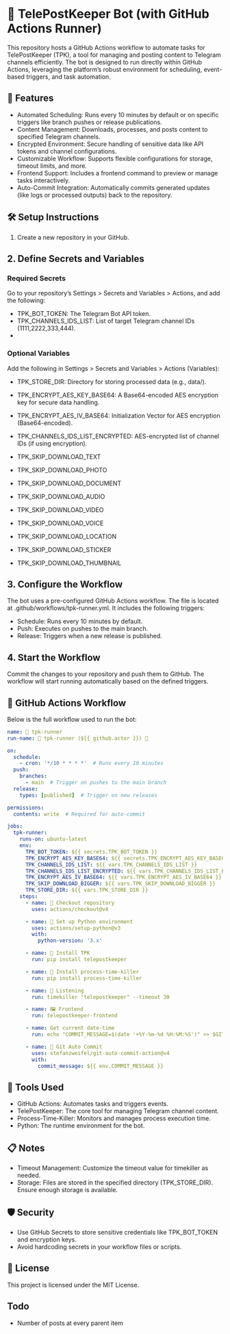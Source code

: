 # 💌  TelePostKeeper Bot (with GitHub Actions Runner)

This repository hosts a GitHub Actions workflow to automate tasks for TelePostKeeper (TPK), a tool for managing and posting content to Telegram channels efficiently. The bot is designed to run directly within GitHub Actions, leveraging the platform’s robust environment for scheduling, event-based triggers, and task automation.


## 🚀 Features

 - Automated Scheduling: Runs every 10 minutes by default or on specific triggers like branch pushes or release publications.
 - Content Management: Downloads, processes, and posts content to specified Telegram channels.
 - Encrypted Environment: Secure handling of sensitive data like API tokens and channel configurations.
 - Customizable Workflow: Supports flexible configurations for storage, timeout limits, and more.
 - Frontend Support: Includes a frontend command to preview or manage tasks interactively.
 - Auto-Commit Integration: Automatically commits generated updates (like logs or processed outputs) back to the repository.


## 🛠️ Setup Instructions

1. Create a new repository in your GitHub.

## 2. Define Secrets and Variables

### Required Secrets

Go to your repository’s Settings > Secrets and Variables > Actions, and add the following:
 - TPK_BOT_TOKEN: The Telegram Bot API token.
 - TPK_CHANNELS_IDS_LIST: List of target Telegram channel IDs (1111,2222,333,444).
 - 
### Optional Variables


Add the following in Settings > Secrets and Variables > Actions (Variables):

 - TPK_STORE_DIR: Directory for storing processed data (e.g., data/).


 - TPK_ENCRYPT_AES_KEY_BASE64: A Base64-encoded AES encryption key for secure data handling.
 - TPK_ENCRYPT_AES_IV_BASE64: Initialization Vector for AES encryption (Base64-encoded).
 - TPK_CHANNELS_IDS_LIST_ENCRYPTED: AES-encrypted list of channel IDs (if using encryption).


 - TPK_SKIP_DOWNLOAD_TEXT
 - TPK_SKIP_DOWNLOAD_PHOTO
 - TPK_SKIP_DOWNLOAD_DOCUMENT
 - TPK_SKIP_DOWNLOAD_AUDIO
 - TPK_SKIP_DOWNLOAD_VIDEO
 - TPK_SKIP_DOWNLOAD_VOICE
 - TPK_SKIP_DOWNLOAD_LOCATION
 - TPK_SKIP_DOWNLOAD_STICKER
 - TPK_SKIP_DOWNLOAD_THUMBNAIL



## 3. Configure the Workflow

The bot uses a pre-configured GitHub Actions workflow. The file is located at .github/workflows/tpk-runner.yml. It includes the following triggers:
 - Schedule: Runs every 10 minutes by default.
 - Push: Executes on pushes to the main branch.
 - Release: Triggers when a new release is published.

## 4. Start the Workflow

Commit the changes to your repository and push them to GitHub. The workflow will start running automatically based on the defined triggers.

## 🔄 GitHub Actions Workflow

Below is the full workflow used to run the bot:


```yaml
name: 💎 tpk-runner
run-name: 🚀 tpk-runner (${{ github.actor }}) 🚀

on:
  schedule:
    - cron: '*/10 * * * *'  # Runs every 10 minutes
  push:
    branches:
      - main  # Trigger on pushes to the main branch
  release:
    types: [published]  # Trigger on new releases

permissions:
  contents: write  # Required for auto-commit

jobs:
  tpk-runner:
    runs-on: ubuntu-latest
    env:
      TPK_BOT_TOKEN: ${{ secrets.TPK_BOT_TOKEN }}
      TPK_ENCRYPT_AES_KEY_BASE64: ${{ secrets.TPK_ENCRYPT_AES_KEY_BASE64 }}
      TPK_CHANNELS_IDS_LIST: ${{ vars.TPK_CHANNELS_IDS_LIST }}
      TPK_CHANNELS_IDS_LIST_ENCRYPTED: ${{ vars.TPK_CHANNELS_IDS_LIST_ENCRYPTED }}
      TPK_ENCRYPT_AES_IV_BASE64: ${{ vars.TPK_ENCRYPT_AES_IV_BASE64 }}
      TPK_SKIP_DOWNLOAD_BIGGER: ${{ vars.TPK_SKIP_DOWNLOAD_BIGGER }}
      TPK_STORE_DIR: ${{ vars.TPK_STORE_DIR }}
    steps:
      - name: 👋 Checkout repository
        uses: actions/checkout@v4

      - name: 🐍 Set up Python environment
        uses: actions/setup-python@v3
        with:
          python-version: '3.x'

      - name: 🔄 Install TPK
        run: pip install telepostkeeper

      - name: 🔄 Install process-time-killer
        run: pip install process-time-killer

      - name: 📡 Listening
        run: timekiller "telepostkeeper" --timeout 30

      - name: 🖼 Frontend
        run: telepostkeeper-frontend

      - name: Get current date-time
        run: echo "COMMIT_MESSAGE=$(date '+%Y-%m-%d %H:%M:%S')" >> $GITHUB_ENV

      - name: 💾 Git Auto Commit
        uses: stefanzweifel/git-auto-commit-action@v4
        with:
          commit_message: ${{ env.COMMIT_MESSAGE }}
```


## 🧰 Tools Used

 - GitHub Actions: Automates tasks and triggers events.
 - TelePostKeeper: The core tool for managing Telegram channel content.
 - Process-Time-Killer: Monitors and manages process execution time.
 - Python: The runtime environment for the bot.



## 📋 Notes

 - Timeout Management: Customize the timeout value for timekiller as needed.
 - Storage: Files are stored in the specified directory (TPK_STORE_DIR). Ensure enough storage is available.


## 🛡️ Security

 - Use GitHub Secrets to store sensitive credentials like TPK_BOT_TOKEN and encryption keys.
 - Avoid hardcoding secrets in your workflow files or scripts.


## 📝 License

This project is licensed under the MIT License.

## Todo

- Number of posts at every parent item
